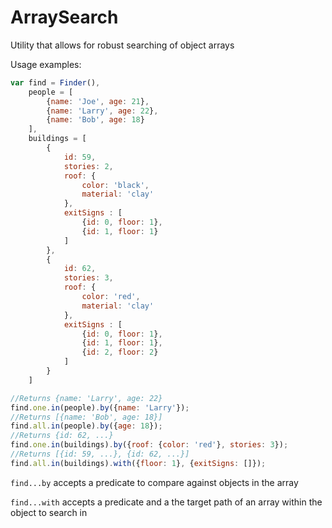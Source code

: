 # ArraySearch
Utility that allows for robust searching of object arrays

Usage examples:

```javascript
var find = Finder(),
	people = [
		{name: 'Joe', age: 21},
		{name: 'Larry', age: 22},
		{name: 'Bob', age: 18}
	],
	buildings = [
		{
			id: 59,
			stories: 2,
			roof: {
				color: 'black',
				material: 'clay'
			},
			exitSigns : [
				{id: 0, floor: 1},
				{id: 1, floor: 1}
			]
		},
		{
			id: 62,
			stories: 3,
			roof: {
				color: 'red',
				material: 'clay'
			},
			exitSigns : [
				{id: 0, floor: 1},
				{id: 1, floor: 1},
				{id: 2, floor: 2}
			]
		}
	]

//Returns {name: 'Larry', age: 22}
find.one.in(people).by({name: 'Larry'});
//Returns [{name: 'Bob', age: 18}]
find.all.in(people).by({age: 18});
//Returns {id: 62, ...}
find.one.in(buildings).by({roof: {color: 'red'}, stories: 3});
//Returns [{id: 59, ...}, {id: 62, ...}]
find.all.in(buildings).with({floor: 1}, {exitSigns: []});
```

`find...by`
accepts a predicate to compare against objects in the array

`find...with`
accepts a predicate and a the target path of an array within the object to search in
